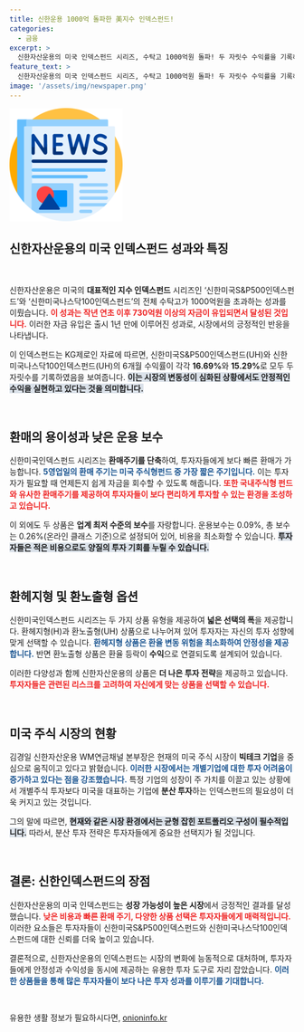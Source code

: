 ```yaml
---
title: 신한운용 1000억 돌파한 美지수 인덱스펀드!
categories:
  - 금융
excerpt: >
  신한자산운용의 미국 인덱스펀드 시리즈, 수탁고 1000억원 돌파! 두 자릿수 수익률을 기록하며 투자자들의 관심을 끌고 있다. 빠른 환매와 업계 최저 보수로 더욱 매력적인 선택이 되어가고 있다.
feature_text: >
  신한자산운용의 미국 인덱스펀드 시리즈, 수탁고 1000억원 돌파! 두 자릿수 수익률을 기록하며 투자자들의 관심을 끌고 있다. 빠른 환매와 업계 최저 보수로 더욱 매력적인 선택이 되어가고 있다.
image: '/assets/img/newspaper.png'
---
```


<p><img src="/assets/img/newspaper.png" alt="kimp 속보" /></p>

<h2 data-ke-size="size26">신한자산운용의 미국 인덱스펀드 성과와 특징</h2>

<p data-ke-size="size16">&nbsp;</p>

<p>신한자산운용은 미국의 <strong>대표적인 지수 인덱스펀드</strong> 시리즈인 ‘신한미국S&amp;P500인덱스펀드’와 ‘신한미국나스닥100인덱스펀드’의 전체 수탁고가 1000억원을 초과하는 성과를 이뤘습니다. <b><span style="color: #ee2323;">이 성과는 작년 연초 이후 730억원 이상의 자금이 유입되면서 달성된 것입니다.</span></b> 이러한 자금 유입은 출시 1년 만에 이루어진 성과로, 시장에서의 긍정적인 반응을 나타냅니다. </p>

<p>이 인덱스펀드는 KG제로인 자료에 따르면, 신한미국S&amp;P500인덱스펀드(UH)와 신한미국나스닥100인덱스펀드(UH)의 6개월 수익률이 각각 <strong>16.69%</strong>와 <strong>15.29%</strong>로 모두 두 자릿수를 기록하였음을 보여줍니다. <b><span style="background-color: #21538527;">이는 시장의 변동성이 심화된 상황에서도 안정적인 수익을 실현하고 있다는 것을 의미합니다.</span></b> </p>

<p data-ke-size="size16">&nbsp;</p>

<h2 data-ke-size="size26">환매의 용이성과 낮은 운용 보수</h2>

<p>신한미국인덱스펀드 시리즈는 <strong>환매주기를 단축</strong>하여, 투자자들에게 보다 빠른 환매가 가능합니다. <b><span style="color: #1a5490;">5영업일의 환매 주기는 미국 주식형펀드 중 가장 짧은 주기입니다.</span></b> 이는 투자자가 필요할 때 언제든지 쉽게 자금을 회수할 수 있도록 해줍니다. <b><span style="color: #ee2323;">또한 국내주식형 펀드와 유사한 환매주기를 제공하여 투자자들이 보다 편리하게 투자할 수 있는 환경을 조성하고 있습니다.</span></b> </p>

<p>이 외에도 두 상품은 <strong>업계 최저 수준의 보수</strong>를 자랑합니다. 운용보수는 0.09%, 총 보수는 0.26%(온라인 클래스 기준)으로 설정되어 있어, 비용을 최소화할 수 있습니다. <b><span style="background-color: #21538527;">투자자들은 적은 비용으로도 양질의 투자 기회를 누릴 수 있습니다.</span></b></p>

<p data-ke-size="size16">&nbsp;</p>

<h2 data-ke-size="size26">환헤지형 및 환노출형 옵션</h2>

<p>신한미국인덱스펀드 시리즈는 두 가지 상품 유형을 제공하여 <strong>넓은 선택의 폭</strong>을 제공합니다. 환헤지형(H)과 환노출형(UH) 상품으로 나누어져 있어 투자자는 자신의 투자 성향에 맞게 선택할 수 있습니다. <b><span style="color: #1a5490;">환헤지형 상품은 환율 변동 위험을 최소화하여 안정성을 제공합니다.</span></b> 반면 환노출형 상품은 환율 등락이 <strong>수익</strong>으로 연결되도록 설계되어 있습니다.</p>

<p>이러한 다양성과 함께 신한자산운용의 상품은 <strong>더 나은 투자 전략</strong>을 제공하고 있습니다. <b><span style="color: #ee2323;">투자자들은 관련된 리스크를 고려하여 자신에게 맞는 상품을 선택할 수 있습니다.</span></b> </p>

<p data-ke-size="size16">&nbsp;</p>

<h2 data-ke-size="size26">미국 주식 시장의 현황</h2>

<p>김경일 신한자산운용 WM연금채널 본부장은 현재의 미국 주식 시장이 <strong>빅테크 기업</strong>을 중심으로 움직이고 있다고 밝혔습니다. <b><span style="color: #1a5490;">이러한 시장에서는 개별기업에 대한 투자 어려움이 증가하고 있다는 점을 강조했습니다.</span></b> 특정 기업의 성장이 주 가치를 이끌고 있는 상황에서 개별주식 투자보다 미국을 대표하는 기업에 <strong>분산 투자</strong>하는 인덱스펀드의 필요성이 더욱 커지고 있는 것입니다.</p>

<p>그의 말에 따르면, <b><span style="background-color: #21538527;">현재와 같은 시장 환경에서는 균형 잡힌 포트폴리오 구성이 필수적입니다.</span></b> 따라서, 분산 투자 전략은 투자자들에게 중요한 선택지가 될 것입니다. </p>

<p data-ke-size="size16">&nbsp;</p>

<h2 data-ke-size="size26">결론: 신한인덱스펀드의 장점</h2>

<p>신한자산운용의 미국 인덱스펀드는 <strong>성장 가능성이 높은 시장</strong>에서 긍정적인 결과를 달성했습니다. <b><span style="color: #ee2323;">낮은 비용과 빠른 환매 주기, 다양한 상품 선택은 투자자들에게 매력적입니다.</span></b> 이러한 요소들은 투자자들이 신한미국S&amp;P500인덱스펀드와 신한미국나스닥100인덱스펀드에 대한 신뢰를 더욱 높이고 있습니다. </p>

<p>결론적으로, 신한자산운용의 인덱스펀드는 시장의 변화에 능동적으로 대처하며, 투자자들에게 안정성과 수익성을 동시에 제공하는 유용한 투자 도구로 자리 잡았습니다. <b><span style="color: #1a5490;">이러한 상품들을 통해 많은 투자자들이 보다 나은 투자 성과를 이루기를 기대합니다.</span></b> </p>

<p data-ke-size="size16">&nbsp;</p>
유용한 생활 정보가 필요하시다면, <a href="https://onioninfo.kr" rel="dofollow">onioninfo.kr</a>


